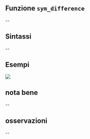 ## Funzione `sym_difference`

--

## Sintassi

--

## Esempi

<img src="/img/geometria/xxx/sym_difference1.png">

## nota bene

--

## osservazioni

--